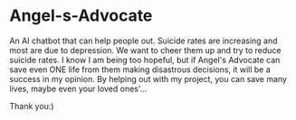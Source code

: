 # Angel-s-Advocate
An AI chatbot that can help people out.
Suicide rates are increasing and most are due to depression.
We want to cheer them up and try to reduce suicide rates.
I know I am being too hopeful, but if Angel's Advocate can save even ONE life from them making disastrous decisions, it will be a success in my opinion.
By helping out with my project, you can save many lives, maybe even your loved ones'...

Thank you:)
